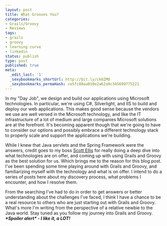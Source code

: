 ```yaml
---
layout: post
title: What Grooves You?
categories:
- Grails/Groovy
- Reviews
tags:
- grails
- groovy
- learning curve
- linkedin
status: publish
type: post
published: true
meta:
  _edit_last: '1'
  _sexybookmarks_shortUrl: http://bit.ly/ck8ZMO
  _sexybookmarks_permaHash: ce5fc80aa010e2a62a9c345699775221
---
```

<p>In my &quot;Day Job&quot;, we design and build our applications using Microsoft technologies.  In particular, we're using C#, Silverlight, and IIS to build and deploy our web applications.  This makes good sense because the vendors we use are well versed in the Microsoft technology, and like the IT infrastructure of a lot of medium and large companies Microsoft solutions are at the forefront.  It's becoming apparent though that we're going to have to consider our options and possibly embrace a different technology stack to properly scale and support the applications we're building.</p>

<p>While I knew that Java servlets and the Spring Framework were the answers, credit goes to my boss <a href="http://www.linkedin.com/profile?viewProfile=&key=11181889">Scott Ellis</a> for really doing a deep dive into what technologies are on offer, and coming up with using Grails and Groovy as the best solution for us.  Which brings me to the reason for this blog post.  I've been spending some time playing around with Grails and Groovy, and familiarizing myself with the technology and what is on offer.  I intend to do a series of posts here about my discovery process, what problems I encounter, and how I resolve them.</p>

<p>From the searching I've had to do in order to get answers or better understanding about the challenges I've faced, I think I have a chance to be a real resource to others who are just starting out with Grails and Groovy.  What's more I'm writing from the perspective of a relative newbie to the Java world.  Stay tuned as you follow my journey into Grails and Groovy. <i><b>*Spoiler alert* - I like it, a LOT!</b></i></p>
